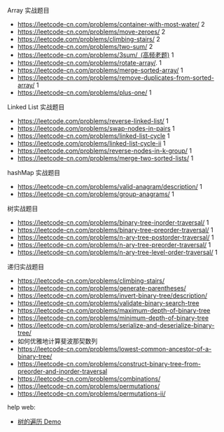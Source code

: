Array 实战题目
* https://leetcode-cn.com/problems/container-with-most-water/          2
* https://leetcode-cn.com/problems/move-zeroes/                    2
* https://leetcode.com/problems/climbing-stairs/              2
* https://leetcode-cn.com/problems/two-sum/         2
* https://leetcode-cn.com/problems/3sum/ (高频老题)                1
* https://leetcode-cn.com/problems/rotate-array/.            1
* https://leetcode-cn.com/problems/merge-sorted-array/           1
* https://leetcode-cn.com/problems/remove-duplicates-from-sorted-array/    1
* https://leetcode-cn.com/problems/plus-one/ 1

Linked List 实战题目
* https://leetcode.com/problems/reverse-linked-list/           1
* https://leetcode.com/problems/swap-nodes-in-pairs            1
* https://leetcode-cn.com/problems/linked-list-cycle           1
* https://leetcode.com/problems/linked-list-cycle-ii           1
* https://leetcode.com/problems/reverse-nodes-in-k-group/      1
* https://leetcode-cn.com/problems/merge-two-sorted-lists/     1

hashMap 实战题目
* https://leetcode-cn.com/problems/valid-anagram/description/       1
* https://leetcode-cn.com/problems/group-anagrams/           1

树实战题目
* https://leetcode-cn.com/problems/binary-tree-inorder-traversal/ 1
* https://leetcode-cn.com/problems/binary-tree-preorder-traversal/ 1
* https://leetcode-cn.com/problems/n-ary-tree-postorder-traversal/ 1
* https://leetcode-cn.com/problems/n-ary-tree-preorder-traversal/ 1
* https://leetcode-cn.com/problems/n-ary-tree-level-order-traversal/ 1

递归实战题目
* https://leetcode-cn.com/problems/climbing-stairs/
* https://leetcode-cn.com/problems/generate-parentheses/
* https://leetcode-cn.com/problems/invert-binary-tree/description/
* https://leetcode-cn.com/problems/validate-binary-search-tree
* https://leetcode-cn.com/problems/maximum-depth-of-binary-tree
* https://leetcode-cn.com/problems/minimum-depth-of-binary-tree
* https://leetcode-cn.com/problems/serialize-and-deserialize-binary-tree/
* 如何优雅地计算斐波那契数列
* https://leetcode-cn.com/problems/lowest-common-ancestor-of-a-binary-tree/
* https://leetcode-cn.com/problems/construct-binary-tree-from-preorder-and-inorder-traversal
* https://leetcode-cn.com/problems/combinations/
* https://leetcode-cn.com/problems/permutations/
* https://leetcode-cn.com/problems/permutations-ii/

help web:
* [树的遍历 Demo](https://visualgo.net/zh/bst)